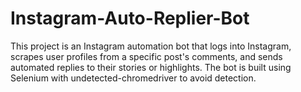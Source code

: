 # Instagram-Auto-Replier-Bot
This project is an Instagram automation bot that logs into Instagram, scrapes user profiles from a specific post's comments, and sends automated replies to their stories or highlights. The bot is built using Selenium with undetected-chromedriver to avoid detection.
